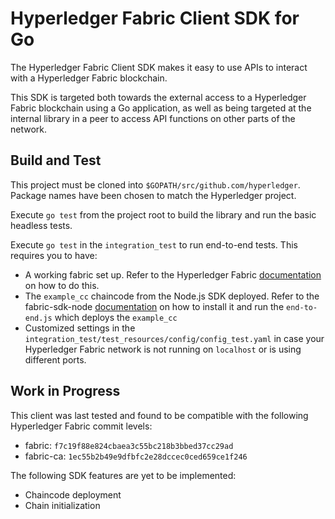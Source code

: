 # Hyperledger Fabric Client SDK for Go

The Hyperledger Fabric Client SDK makes it easy to use APIs to interact with a Hyperledger Fabric blockchain.

This SDK is targeted both towards the external access to a Hyperledger Fabric blockchain using a Go application, as well as being targeted at the internal library in a peer to access API functions on other parts of the network.

## Build and Test

This project must be cloned into `$GOPATH/src/github.com/hyperledger`. Package names have been chosen to match the Hyperledger project.

Execute `go test` from the project root to build the library and run the basic headless tests.

Execute `go test` in the `integration_test` to run end-to-end tests. This requires you to have:
- A working fabric set up. Refer to the Hyperledger Fabric [documentation](https://github.com/hyperledger/fabric) on how to do this.
- The `example_cc` chaincode from the Node.js SDK deployed. Refer to the fabric-sdk-node [documentation](https://github.com/hyperledger/fabric-sdk-node) on how to install it and run the `end-to-end.js` which deploys the `example_cc`
- Customized settings in the `integration_test/test_resources/config/config_test.yaml` in case your Hyperledger Fabric network is not running on `localhost` or is using different ports.

## Work in Progress

This client was last tested and found to be compatible with the following Hyperledger Fabric commit levels:
- fabric: `f7c19f88e824cbaea3c55bc218b3bbed37cc29ad`
- fabric-ca: `1ec55b2b49e9dfbfc2e28dccec0ced659ce1f246`

The following SDK features are yet to be implemented:
- Chaincode deployment
- Chain initialization
